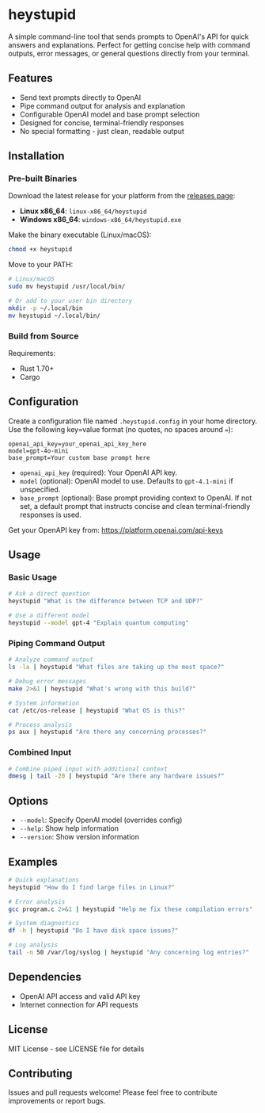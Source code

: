 # heystupid

A simple command-line tool that sends prompts to OpenAI's API for quick answers and explanations. Perfect for getting concise help with command outputs, error messages, or general questions directly from your terminal.

## Features

- Send text prompts directly to OpenAI
- Pipe command output for analysis and explanation
- Configurable OpenAI model and base prompt selection
- Designed for concise, terminal-friendly responses
- No special formatting - just clean, readable output

## Installation

### Pre-built Binaries

Download the latest release for your platform from the [releases page](https://github.com/krets/heystupid/releases):

- **Linux x86_64**: `linux-x86_64/heystupid`
- **Windows x86_64**: `windows-x86_64/heystupid.exe`

Make the binary executable (Linux/macOS):
```bash
chmod +x heystupid
```

Move to your PATH:
```bash
# Linux/macOS
sudo mv heystupid /usr/local/bin/

# Or add to your user bin directory
mkdir -p ~/.local/bin
mv heystupid ~/.local/bin/
```

### Build from Source

Requirements:
- Rust 1.70+
- Cargo

## Configuration

Create a configuration file named `.heystupid.config` in your home directory.
Use the following key=value format (no quotes, no spaces around `=`):

```
openai_api_key=your_openai_api_key_here
model=gpt-4o-mini
base_prompt=Your custom base prompt here
```

- `openai_api_key` (required): Your OpenAI API key.
- `model` (optional): OpenAI model to use. Defaults to `gpt-4.1-mini` if unspecified.
- `base_prompt` (optional): Base prompt providing context to OpenAI.
  If not set, a default prompt that instructs concise and clean terminal-friendly responses
  is used.

Get your OpenAPI key from: https://platform.openai.com/api-keys

## Usage

### Basic Usage

```bash
# Ask a direct question
heystupid "What is the difference between TCP and UDP?"

# Use a different model
heystupid --model gpt-4 "Explain quantum computing"
```

### Piping Command Output

```bash
# Analyze command output
ls -la | heystupid "What files are taking up the most space?"

# Debug error messages
make 2>&1 | heystupid "What's wrong with this build?"

# System information
cat /etc/os-release | heystupid "What OS is this?"

# Process analysis
ps aux | heystupid "Are there any concerning processes?"
```

### Combined Input

```bash
# Combine piped input with additional context
dmesg | tail -20 | heystupid "Are there any hardware issues?"
```

## Options

- `--model`: Specify OpenAI model (overrides config)
- `--help`: Show help information
- `--version`: Show version information

## Examples

```bash
# Quick explanations
heystupid "How do I find large files in Linux?"

# Error analysis
gcc program.c 2>&1 | heystupid "Help me fix these compilation errors"

# System diagnostics
df -h | heystupid "Do I have disk space issues?"

# Log analysis
tail -n 50 /var/log/syslog | heystupid "Any concerning log entries?"
```

## Dependencies

- OpenAI API access and valid API key
- Internet connection for API requests

## License

MIT License - see LICENSE file for details

## Contributing

Issues and pull requests welcome! Please feel free to contribute improvements or report bugs.
